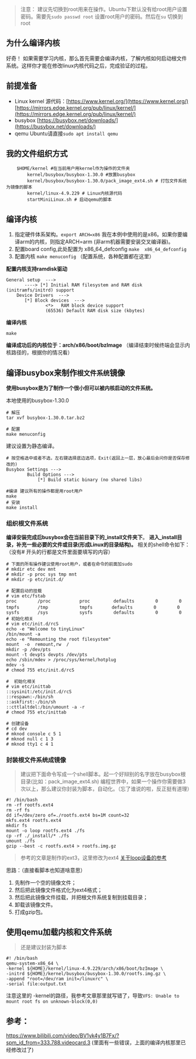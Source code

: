 
> 注意： 建议先切换到root用来在操作。Ubuntu下默认没有给root用户设置密码。需要先`sudo passwd root` 设置root用户的密码。然后在`su` 切换到root

## 为什么编译内核

好奇！
如果需要学习内核，那么首先需要会编译内核，了解内核如何启动根文件系统。这样你才能在修改linux内核代码之后，完成验证的过程。

## 前提准备

- Linux kernel 源代码：[https://www.kernel.org/](https://www.kernel.org/) [https://mirrors.edge.kernel.org/pub/linux/kernel/](https://mirrors.edge.kernel.org/pub/linux/kernel/)
- busybox [https://busybox.net/downloads/](https://busybox.net/downloads/)
- qemu Ubuntu请直接`sudo apt install qemu`


## 我的文件组织方式

```
    $HOME/kernel #在当前用户用kernel作为操作的文件夹
        kernel/busybox/busybox-1.30.0 #放置busybox
        kernel/busybox/busybox-1.30.0/pack_image_ext4.sh # 打包文件系统为镜像的脚本
        kernel/linux-4.9.229 # Linux内核源代码
        startMiniLinux.sh # 启动qemu的脚本
```

## 编译内核

1. 指定硬件体系架构。`export ARCH=x86` 我在本例中使用的是x86。如果你要编译arm的内核，则指定ARCH=arm (非arm机器需要安装交叉编译器)。
2. 配置board config,此处配置为 x86_64_defconfig `make  x86_64_defconfig`
3. 配置内核 `make menuconfig` （配置系统，各种配置都在这里）

**配置内核支持ramdisk驱动**
```
General setup  --->
       ----> [*] Initial RAM filesystem and RAM disk (initramfs/initrd) support
    Device Drivers  --->
       [*] Block devices  --->
               <*>   RAM block device support
               (65536) Default RAM disk size (kbytes)
```

**编译内核**

```shell
make
```
**编译成功后的内核位于：arch/x86/boot/bzImage** （编译结束时候终端会显示内核路径的，根据你的情况看）

## 编译busybox来制作`根文件系统`镜像

**使用busybox是为了制作一个很小但可以被内核启动的文件系统。**

本地使用的busybox-1.30.0

```shell
# 解压
tar xvf busybox-1.30.0.tar.bz2
```

```shell
# 配置
make menuconfig
```

建议设置为静态编译。
```
# 按空格选中或者不选，左右键选择底边选项，Exit(返回上一层，放心最后会问你是否保存修改的)
Busybox Settings --->
        Build Options --->
            [*] Build static binary (no shared libs)
```

```shell
#编译 建议所有的操作都是用root用户
make 
# 安装
make install
```
### 组织根文件系统

**编译安装完成后busybox会在当前目录下的_install文件夹下**。
**进入_install目录，补充一些必要的文件或目录(形成Linux的目录结构)。**
相关的shell命令如下：（没有# 开头的行都是文件里面要填写的内容）

```shell
# 下面的所有操作建议使用root用户，或者在命令的前面加sudo
# mkdir etc dev mnt
# mkdir -p proc sys tmp mnt
# mkdir -p etc/init.d/

# 配置启动的挂载
# vim etc/fstab
proc        /proc           proc         defaults        0        0
tmpfs       /tmp            tmpfs    　　defaults        0        0
sysfs       /sys            sysfs        defaults        0        0
# 初始化相关
# vim etc/init.d/rcS
echo -e "Welcome to tinyLinux"
/bin/mount -a
echo -e "Remounting the root filesystem"
mount  -o  remount,rw  /
mkdir -p /dev/pts
mount -t devpts devpts /dev/pts
echo /sbin/mdev > /proc/sys/kernel/hotplug
mdev -s
# chmod 755 etc/init.d/rcS

#  初始化相关
# vim etc/inittab
::sysinit:/etc/init.d/rcS
::respawn:-/bin/sh
::askfirst:-/bin/sh
::cttlaltdel:/bin/umount -a -r
# chmod 755 etc/inittab

# 创建设备
# cd dev
# mknod console c 5 1
# mknod null c 1 3
# mknod tty1 c 4 1 
```

### 封装根文件系统成镜像

> 建议把下面命令写成一个shell脚本。起一个好辩别的名字放在busybox根目录(比如：pack_image_ext4.sh)
> 编程世界中，如果一个操作你需要做3次以上，那么建议你封装为脚本，自动化。（忘了谁说的啦，反正挺有道理）

```shell
#! /bin/bash
rm -rf rootfs.ext4
rm -rf fs
dd if=/dev/zero of=./rootfs.ext4 bs=1M count=32
mkfs.ext4 rootfs.ext4
mkdir fs
mount -o loop rootfs.ext4 ./fs
cp -rf ./_install/* ./fs
umount ./fs
gzip --best -c rootfs.ext4 > rootfs.img.gz 
```
> 参考的文章是制作的ext3，这里修改为ext4
> [关于loop设备的参考](https://my.oschina.net/ruochenchen/blog/149259)

思路：（直接看脚本也知道啥意思）
1. 先制作一个空的镜像文件；
2. 然后把此镜像文件格式化为ext4格式；
3. 然后把此镜像文件挂载，并把根文件系统复制到挂载目录；
4. 卸载该镜像文件。
5. 打成gzip包。

## 使用qemu加载内核和文件系统

>还是建议封装为脚本

```shell
#! /bin/bash
qemu-system-x86_64 \
-kernel ${HOME}/kernel/linux-4.9.229/arch/x86/boot/bzImage \
-initrd ${HOME}/kernel/busybox/busybox-1.30.0/rootfs.img.gz \
-append "root=/dev/ram init=/linuxrc" \
-serial file:output.txt
```
注意这里的 -kernel的路径，我参考文章那里就写错了，导致`VFS: Unable to mount root fs on unknown-block(0,0)`

## 参考：

https://www.bilibili.com/video/BV1yk4y1B7Fx/?spm_id_from=333.788.videocard.3 (里面有一些错误，上面的编译内核那里已经修改过了)
